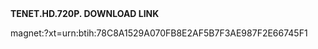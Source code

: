 <!DOCTYPE html>
<html>
  <head>
    <meta charset="UTF-8">
    <b>TENET.HD.720P. DOWNLOAD LINK</b>
  </head>
  <body>
  <p>magnet:?xt=urn:btih:78C8A1529A070FB8E2AF5B7F3AE987F2E66745F1</p>
  </body>
</html>
